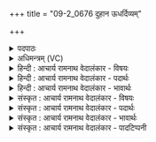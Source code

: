 +++
title = "09-2_0676 दुहान ऊधर्दिव्यम्"

+++
<details><summary>पदपाठः</summary>

दु꣣हा꣢नः। ऊ꣡धः꣢꣯। दि꣣व्य꣢म्। म꣡धु꣢꣯। प्रि꣣य꣢म्। प्र꣣त्न꣢म्। स꣣ध꣡स्थ꣢म्। स꣣ध꣢। स्थ꣡म्। आ꣢। अ꣣सदत्। आ꣣पृ꣡च्छ्य꣢म्। आ꣣। पृ꣡च्छ्य꣢꣯म्। ध꣣रु꣢ण꣣म्। वा꣣जी꣢। अ꣣र्षसि। नृ꣡भिः꣢꣯। धौ꣡तः꣢। वि꣣चक्षणः꣢। वि꣣। चक्षणः꣢। ६७६।
</details>

<details><summary>अधिमन्त्रम् (VC)</summary>

- पवमानः सोमः
- सप्तर्षयः
- प्रगाथः(विषमा बृहती समा सतोबृहती)
- पञ्चमः
</details>

<details><summary>हिन्दी : आचार्य रामनाथ वेदालंकार - विषयः</summary>

अगले मन्त्र में गुरु के अन्तेवासी शिष्य का वर्णन है।
</details>

<details><summary>हिन्दी : आचार्य रामनाथ वेदालंकार - पदार्थः</summary>

पदार्थान्वयभाषाः -  यह शिष्य (ऊधः) विशाल ऊधवाली गुरुरूप गाय से (दिव्यम्) अलौकिक, (प्रियम्) प्रिय मधु ब्रह्मविद्यारूप मधु को (दुहानः) दुहता हुआ (प्रत्नम्) प्राचीन, (सधस्थम्) गुरु और छात्र जहाँ एकसाथ रहते हैं,उस गुरुकुल में (आसदत्) निवास करता है। आगे प्रत्यक्ष पद्धति से कहते हैं—हे शिष्य ! (नृभिः) नेता गुरुओं से (धौतः) पवित्र किया हुआ, (विचक्षणः) पण्डित,और (वाजी) आत्मबल से बली बना हुआ तू (आपृच्छ्यम्) सबसे प्रश्न करने योग्य, (धरुणम्) सब जगत् के आधारस्तम्भ परमेश्वर को (अर्षसि) पा लेता है अर्थात् आवागमन के चक्र से छुटकर दुःखों से सदा के लिए मुक्ति प्राप्त कर लेता है ॥२॥
</details>

<details><summary>हिन्दी : आचार्य रामनाथ वेदालंकार - भावार्थः</summary>

भावार्थभाषाः -  योग्य गुरु को पाकर ही मनुष्य ब्रह्म का साक्षात्कार और मोक्ष प्राप्त कर सकता है ॥२॥
</details>

<details><summary>संस्कृत : आचार्य रामनाथ वेदालंकार - विषयः</summary>

अथ गुरोरन्तेवासिनं शिष्यं वर्णयति।
</details>

<details><summary>संस्कृत : आचार्य रामनाथ वेदालंकार - पदार्थः</summary>

पदार्थान्वयभाषाः -  एष शिष्यः (ऊधः) ऊधस्वतीं गुरुरूपां गाम्[अत्र तद्वति लक्षणा।] (दिव्यम्) अलौकिकम् (प्रियम्) रुचिकरम् (मधु) ब्रह्मविद्यारूपं मधु (दुहानः) क्षारयन् (प्रत्नम्) पुरातनम् (सधस्थम्) गुरूणां छात्राणां च सहस्थानं गुरुकुलम् (आसदत्) आसन्नः अस्ति। अथ प्रत्यक्षकृतमाह,हे शिष्य ! (नृभिः) नेतृभिः गुरुभिः (धौतः) शोधितः, (विचक्षणः) पण्डितः, (वाजी) आत्मबलयुक्तः सन् त्वम् (आपृच्छ्यम्) सर्वैः प्रष्टुं योग्यम्।[तं पृ॑च्छता॒ स ज॑गामा॒ स वे॑द॒। ऋ० १।१४५।१ इति श्रुतेः।] (धरुणम्) सर्वस्य जगतः आधारस्तम्भं परमेश्वरम् (अर्षसि) प्राप्नोषि,आवागमनचक्रादात्मानमुन्मुच्य आत्यन्तिकीं दुःखनिवृत्तिमधि-गच्छसीत्यर्थः ॥२॥
</details>

<details><summary>संस्कृत : आचार्य रामनाथ वेदालंकार - भावार्थः</summary>

भावार्थभाषाः -  योग्यं गुरुं प्राप्यैव मनुष्यो ब्रह्मसाक्षात्कारं मोक्षं च प्राप्तुमर्हति ॥२॥
</details>

<details><summary>संस्कृत : आचार्य रामनाथ वेदालंकार - पादटिप्पनी</summary>

टिप्पणी:   १. ऋ० ९।१०७।५ ‘आ॒पृच्छयं ध॒रु॑णं वा॒ज्य॑र्षति॒ नृभि॑र्धू॒तो वि॑चक्ष॒णः’ इत्युत्तरार्धपाठः।
</details>